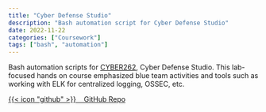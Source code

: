 ```yaml
---
title: "Cyber Defense Studio"
description: "Bash automation script for Cyber Defense Studio"
date: 2022-11-22
categories: ["Coursework"]
tags: ["bash", "automation"]
---
```

Bash automation scripts for  [CYBER262](https://bulletins.psu.edu/search/?search=cyber+262&psusearchname=%2Fsearch%2F), Cyber Defense Studio. This lab-focused hands on course emphasized blue team activities and tools such as working with ELK for centralized logging, OSSEC, etc.

[{{< icon "github" >}}&nbsp;&nbsp;&nbsp;&nbsp;GitHub Repo](https://github.com/lfgberg/CYBER262)
